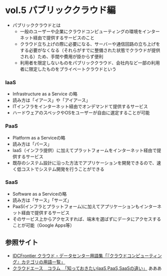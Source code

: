 # vol.5 パブリッククラウド編
- パブリッククラウドとは
    - 一般のユーザーや企業にクラウドコンピューティングの環境をインターネット経由で提供するサービスのこと
    - クラウド立ち上げの際に必要になる、サーバーや通信回路の立ち上げをする必要がなくなる（それらがすでに整備された状態でクラウドが提供される）ため、手間や費用が掛からず便利
    - 利用者を限定しないものをパブリッククラウド、会社内など一部の利用者に限定したものをプライベートクラウドという
### IaaS
- Infrastructure as a Service の略
- 読み方は「イアース」や「アイアース」
- ITインフラをインターネット経由でオンデマンドて提供するサービス
- ハードウェアのスペックやOSをユーザーが自由に選定することが可能

### PaaS
- Platform as a Serviceの略
- 読み方は「パース」
- IaaS（インフラ提供）に加えてプラットフォームをインターネット経由で提供するサービス
- 既存のシステム設計に沿った方法でアプリケーションを開発できるので、速く低コストでシステム開発を行うことができる

### SaaS
- Software as a Serviceの略
- 読み方は「サース」「サーズ」
- PaaS(インフラとプラットフォーム)に加えてアプリケーションもインターネット経由で提供するサービス
- そのサービス上からアクセスすれば、端末を選ばずにデータにアクセスすることが可能（Google Apps等）

## 参照サイト
- [IDCFrontier クラウド・データセンター用語集「『クラウドコンピューティング』カテゴリの用語一覧」](https://www.idcf.jp/words/cate_cloud.html)
- [クラウドエース　コラム　「知っておきたいIaaS,PaaS,SaaSの違い」](https://www.cloud-ace.jp/report/detail01/)
あああ